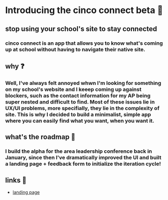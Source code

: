# Introducing the cinco connect beta :school:

## stop using your school's site to stay connected

### cinco connect is an app that allows you to know what's coming up at school without having to navigate their native site.

## why :question:
### Well, I've always felt annoyed whwn I'm looking for something on my school's website and I keeep coming up against blockers, such as the contact information for my AP being super nested and difficult to find. Most of these issues lie in UX/UI problems, more specifially, they lie in the complexity of site. This is why I decided to build a minimalist, simple app where you can easily find what you want, when you want it.

## what's the roadmap :car:
### I build the alpha for the area leadership conference back in January, since then I've dramatically improved the UI and built a landing page + feedback form to initialize the iteration cycle!

## links :link:
+ [landing page](https://cinco-connect.framer.website/)
